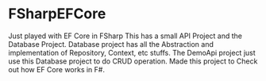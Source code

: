 # FSharpEFCore
Just played with EF Core in FSharp
This has a small API Project and the Database Project. Database project has all the Abstraction and implementation of Repository, Context, etc stuffs. The DemoApi project just use this Database project to do CRUD operation.
Made this project to Check out how EF Core works in F#.
